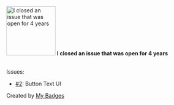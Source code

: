 <img src="https://my-badges.github.io/my-badges/old-issue-4.png" alt="I closed an issue that was open for 4 years" title="I closed an issue that was open for 4 years" width="128">
<strong>I closed an issue that was open for 4 years</strong>
<br><br>

Issues:

- <a href="https://github.com/GDGVIT/akina/issues/2">#2</a>: Button Text UI


Created by <a href="https://github.com/my-badges/my-badges">My Badges</a>